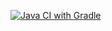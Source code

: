 [![Java CI with Gradle](https://github.com/ValentineShkarban/Selenium/actions/workflows/gradle.yml/badge.svg)](https://github.com/ValentineShkarban/Selenium/actions/workflows/gradle.yml)
